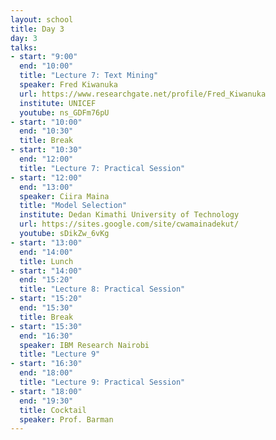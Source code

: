 ```yaml
---
layout: school
title: Day 3
day: 3
talks:
- start: "9:00"
  end: "10:00"
  title: "Lecture 7: Text Mining"
  speaker: Fred Kiwanuka
  url: https://www.researchgate.net/profile/Fred_Kiwanuka
  institute: UNICEF
  youtube: ns_GDFm76pU
- start: "10:00"
  end: "10:30"
  title: Break
- start: "10:30"
  end: "12:00"
  title: "Lecture 7: Practical Session"
- start: "12:00"
  end: "13:00"
  speaker: Ciira Maina
  title: "Model Selection"
  institute: Dedan Kimathi University of Technology
  url: https://sites.google.com/site/cwamainadekut/  
  youtube: sDikZw_6vKg
- start: "13:00"
  end: "14:00"
  title: Lunch
- start: "14:00"
  end: "15:20"
  title: "Lecture 8: Practical Session"
- start: "15:20"
  end: "15:30"
  title: Break
- start: "15:30"
  end: "16:30"
  speaker: IBM Research Nairobi
  title: "Lecture 9"
- start: "16:30"
  end: "18:00"
  title: "Lecture 9: Practical Session"
- start: "18:00"
  end: "19:30"
  title: Cocktail
  speaker: Prof. Barman
---
```

